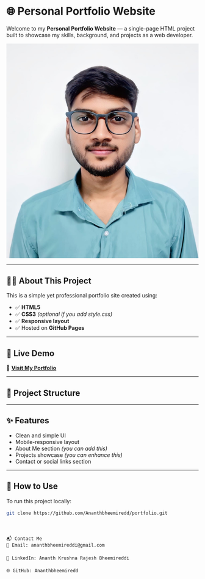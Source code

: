 # 🌐 Personal Portfolio Website

Welcome to my **Personal Portfolio Website** — a single-page HTML project built to showcase my skills, background, and projects as a web developer.

![Portfolio Preview](Pic.jpg)

---

## 🧑‍💻 About This Project

This is a simple yet professional portfolio site created using:

- ✅ **HTML5**
- ✅ **CSS3** *(optional if you add style.css)*
- ✅ **Responsive layout**
- ✅ Hosted on **GitHub Pages**

---

## 🚀 Live Demo

🔗 **[Visit My Portfolio](https://ananthbheemiredd.github.io/portfolio/)**

---

## 📁 Project Structure


---

## ✨ Features

- Clean and simple UI
- Mobile-responsive layout
- About Me section *(you can add this)*
- Projects showcase *(you can enhance this)*
- Contact or social links section

---

## 📌 How to Use

To run this project locally:

```bash
git clone https://github.com/Ananthbheemiredd/portfolio.git



📬 Contact Me
📧 Email: ananthbheemireddi@gmail.com

💼 LinkedIn: Ananth Krushna Rajesh Bheemireddi

🌐 GitHub: Ananthbheemiredd